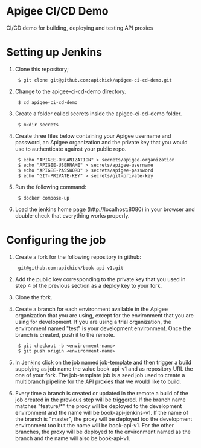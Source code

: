# Apigee CI/CD Demo 

CI/CD demo for building, deploying and testing API proxies

# Setting up Jenkins

1. Clone this repository;

        $ git clone git@github.com:apichick/apigee-ci-cd-demo.git

2. Change to the apigee-ci-cd-demo directory.

        $ cd apigee-ci-cd-demo

3. Create a folder called secrets inside the apigee-ci-cd-demo folder.

        $ mkdir secrets

4. Create three files below containing your Apigee username and password, an Apigee organization and the private key that you would use to authenticate against your public repo.

        $ echo "APIGEE-ORGANIZATION" > secrets/apigee-organization
        $ echo "APIGEE-USERNAME" > secrets/apigee-username
        $ echo "APIGEE-PASSWORD" > secrets/apigee-password
        $ echo "GIT-PRIVATE-KEY" > secrets/git-private-key

5. Run the following command:

        $ docker compose-up

6. Load the jenkins home page (http://localhost:8080) in your browser and double-check that everything works properly.

# Configuring the job

1. Create a fork for the following repository in github:

        git@github.com:apichick/book-api-v1.git

2. Add the public key corresponding to the private key that you used in step 4 of the previous section as a deploy key to your fork.

3. Clone the fork.

5. Create a branch for each environment available in the Apigee organization that you are using, except for the environment that you are using for development. If you are using a trial organization, the environment named "test" is your development environment. Once the branch is created, push it to the remote.

        $ git checkout -b <environment-name>
        $ git push origin <environment-name>


9. In Jenkins click on the job named job-template and then trigger a build supplying as job name the value book-api-v1 and as repository URL the one of your fork. The job-template job is a seed job used to create a multibranch pipeline for the API proxies that we would like to build.

10. Every time a branch is created or updated in the remote a build of the job created in the previous step will be triggered. If the branch name matches "feature/*" the proxy will be deployed to the development environment and the name will be book-api-jenkins-v1. If the name of the branch is "master", the proxy will be deployed too the development environment too but the name will be book-api-v1. For the other branches, the proxy will be deployed to the environment named as the branch and the name will also be book-api-v1.    

